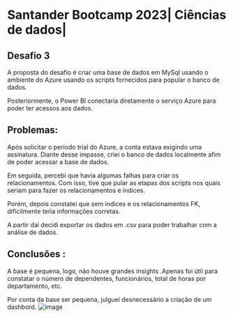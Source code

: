 # Santander Bootcamp 2023| Ciências de dados|




## Desafio 3
A proposta do desafio é criar uma base de dados em MySql usando o ambiente do Azure usando os scripts fornecidos para popular o banco de dados.

Posteriormente, o Power BI conectaria diretamente o serviço Azure para poder ter acessos aos dados.

## Problemas:
Após solicitar o período trial do Azure, a conta estava exigindo uma assinatura. Diante desse impasse, criei o banco de dados localmente afim de poder acessar a base de dados.

Em seguida, percebi que havia algumas falhas para criar os relacionamentos. Com isso, tive que pular as etapas dos scripts nos quais seriam para fazer os relacionamentos e índices.

Porém, depois constatei que sem índices e os relacionamentos FK, dificilmente teria informações corretas.

A partir daí decidi exportar os dados em .csv para poder trabalhar com a análise de dados.

## Conclusões :

A base é pequena, logo, não houve grandes insights .Apenas foi útil para constatar o número de dependentes, funcionários, total de horas por departamento, etc.

Por conta da base ser pequena, julguei desnecessário a criação de um dashbord. 
![image](https://github.com/jemersonsoares/Desafio-3-Bootecamp-Santander/assets/42853998/1d95a040-087d-400e-8dd0-93764145681d)

